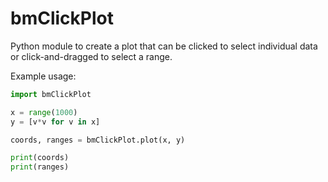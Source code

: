 # bmClickPlot
Python module to create a plot that can be clicked to select individual data or click-and-dragged to select a range.

Example usage:
```python
import bmClickPlot

x = range(1000)
y = [v*v for v in x]

coords, ranges = bmClickPlot.plot(x, y)

print(coords)
print(ranges)
```